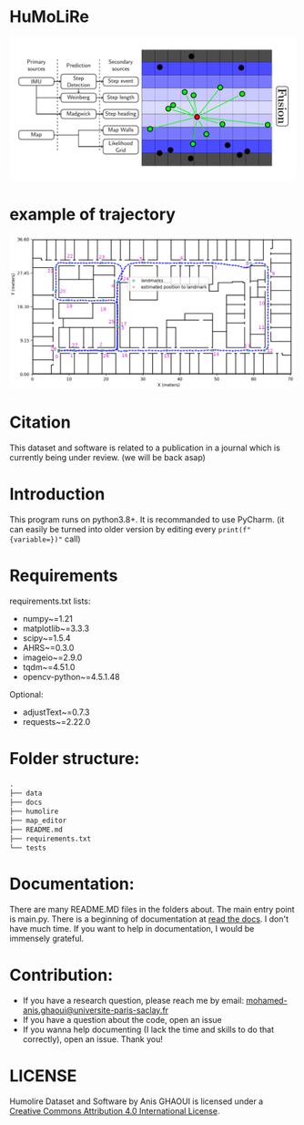# HuMoLiRe
![humolire](./figure.jpg?raw=true)

# example of trajectory
![trajectory](./trajectory.jpg?raw=true)
# Citation
This dataset and software is related to a publication in a journal which is currently being under review. (we will be back asap)

# Introduction
This program runs on python3.8+. It is recommanded to use PyCharm.
(it can easily be turned into older version by editing every `print(f"{variable=})"` call)

# Requirements
requirements.txt lists:
* numpy~=1.21
* matplotlib~=3.3.3
* scipy~=1.5.4
* AHRS~=0.3.0
* imageio~=2.9.0
* tqdm~=4.51.0
* opencv-python~=4.5.1.48

Optional:
* adjustText~=0.7.3
* requests~=2.22.0

# Folder structure:
	.
	├── data
	├── docs
	├── humolire
	├── map_editor
	├── README.md
	├── requirements.txt
	└── tests


# Documentation:
There are many README.MD files in the folders about.
The main entry point is main.py.
There is a beginning of documentation at [read the docs](https://humolire.readthedocs.io/en/latest/). I don't have much time. If you want to help in documentation, I would be immensely grateful. 

# Contribution:
* If you have a research question, please reach me by email: [mohamed-anis.ghaoui@universite-paris-saclay.fr](mailto:mohamed-anis.ghaoui@universite-paris-saclay.fr)
* If you have a question about the code, open an issue
* If you wanna help documenting (I lack the time and skills to do that correctly), open an issue.
Thank you!

# LICENSE
Humolire Dataset and Software by Anis GHAOUI is licensed under a [Creative Commons Attribution 4.0 International License](https://creativecommons.org/licenses/by/4.0).
